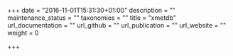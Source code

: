 +++
date = "2016-11-01T15:31:30+01:00"
description = ""
maintenance_status = ""
taxonomies = ""
title = "xmetdb"
url_documentation = ""
url_github = ""
url_publication = ""
url_website = ""
weight = 0

+++

